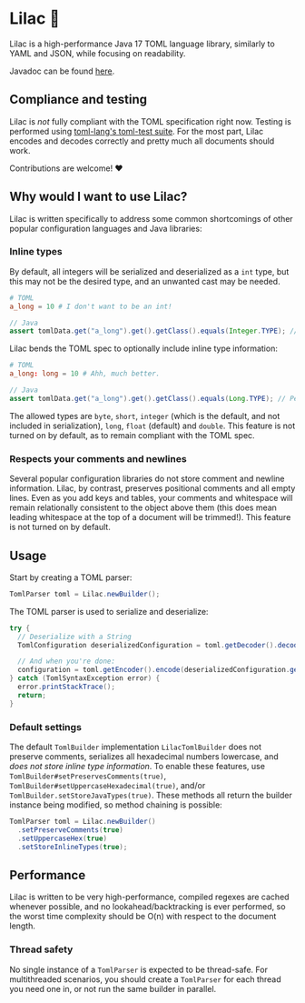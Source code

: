 # Lilac 🌸
Lilac is a high-performance Java 17 TOML language library, similarly to YAML and JSON, while focusing on readability.

Javadoc can be found [here](http://www.khyonieheart.coffee/javadoc/lilac/index.html).

## Compliance and testing
Lilac is *not* fully compliant with the TOML specification right now. Testing is performed using [toml-lang's toml-test suite](https://github.com/toml-lang/toml-test). For the most part, Lilac encodes and decodes correctly and pretty much all documents should work.

Contributions are welcome! ❤️
## Why would I want to use Lilac?
Lilac is written specifically to address some common shortcomings of other popular configuration languages and Java libraries:
### Inline types
By default, all integers will be serialized and deserialized as a `int` type, but this may not be the desired type, and an unwanted cast may be needed.
```toml
# TOML
a_long = 10 # I don't want to be an int!
```
```java
// Java
assert tomlData.get("a_long").get().getClass().equals(Integer.TYPE); // We can't have that, can we?
```
Lilac bends the TOML spec to optionally include inline type information:
```toml
# TOML
a_long: long = 10 # Ahh, much better.
```
```java
// Java
assert tomlData.get("a_long").get().getClass().equals(Long.TYPE); // Perfection.
```
The allowed types are `byte`, `short`, `integer` (which is the default, and not included in serialization), `long`, `float` (default) and `double`. This feature is not turned on by default, as to remain compliant with the TOML spec.

### Respects your comments and newlines
Several popular configuration libraries do not store comment and newline information. Lilac, by contrast, preserves positional comments and all empty lines. 
Even as you add keys and tables, your comments and whitespace will remain relationally consistent to the object above them (this does mean leading whitespace at the top of a document will be trimmed!). This feature is not turned on by default.
## Usage
Start by creating a TOML parser:
```java
TomlParser toml = Lilac.newBuilder();
```
The TOML parser is used to serialize and deserialize:
```java
try {
  // Deserialize with a String
  TomlConfiguration deserializedConfiguration = toml.getDecoder().decode(this.configuration);

  // And when you're done:
  configuration = toml.getEncoder().encode(deserializedConfiguration.getBacking());
} catch (TomlSyntaxException error) {
  error.printStackTrace();
  return;
}
```
### Default settings
The default `TomlBuilder` implementation `LilacTomlBuilder` does not preserve comments, serializes all hexadecimal numbers lowercase, and *does not store inline type information*. 
To enable these features, use `TomlBuilder#setPreservesComments(true)`, `TomlBuilder#setUppercaseHexadecimal(true)`, and/or `TomlBuilder.setStoreJavaTypes(true)`. 
These methods all return the builder instance being modified, so method chaining is possible:
```java
TomlParser toml = Lilac.newBuilder()
  .setPreserveComments(true)
  .setUppercaseHex(true)
  .setStoreInlineTypes(true);
```
## Performance
Lilac is written to be very high-performance, compiled regexes are cached whenever possible, and no lookahead/backtracking is ever performed, so the worst time complexity should be O(n) with respect to the document length.

### Thread safety
No single instance of a `TomlParser` is expected to be thread-safe. For multithreaded scenarios, you should create a `TomlParser` for each thread you need one in, or not run the same builder in parallel.
